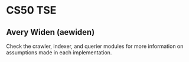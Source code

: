 # CS50 TSE
## Avery Widen (aewiden)

Check the crawler, indexer, and querier modules for more information on assumptions made in each implementation.


